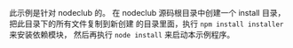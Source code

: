 此示例是针对 nodeclub 的。
在 nodeclub 源码根目录中创建一个 install 目录，把此目录下的所有文件复制到新创建
的目录里面，执行 `npm install installer` 来安装依赖模块，
然后再执行 `node install` 来启动本示例程序。
